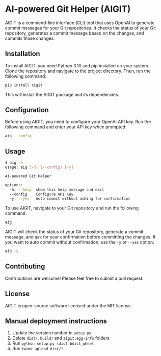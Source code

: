 # AI-powered Git Helper (AIGIT)

AIGIT is a command-line interface (CLI) tool that uses OpenAI to generate commit messages for your Git repositories. It checks the status of your Git repository, generates a commit message based on the changes, and commits those changes.

## Installation

To install AIGIT, you need Python 3.10 and pip installed on your system. Clone the repository and navigate to the project directory. Then, run the following command:

```bash
pip install aigit
```

This will install the AIGIT package and its dependencies.

## Configuration

Before using AIGIT, you need to configure your OpenAI API key. Run the following command and enter your API key when prompted:

```bash
aig --config
```

## Usage

```bash
$ aig -h
usage: aig [-h] [--config] [-y]

AI-powered Git Helper

options:
  -h, --help  show this help message and exit
  --config    Configure API Key
  -y, --yes   Auto commit without asking for confirmation
```

To use AIGIT, navigate to your Git repository and run the following command:

```bash
aig
```

AIGIT will check the status of your Git repository, generate a commit message, and ask for your confirmation before committing the changes. If you want to auto commit without confirmation, use the `-y` or `--yes` option:

```bash
aig -y
```

## Contributing

Contributions are welcome! Please feel free to submit a pull request.

## License

AIGIT is open-source software licensed under the MIT license.

## Manual deployment instructions

1. Update the version number in `setup.py`
2. Delete `dist/`, `build/` and `aigit.egg-info` folders
3. Run `python setup.py sdist bdist_wheel`
4. Run `twine upload dist/*`
